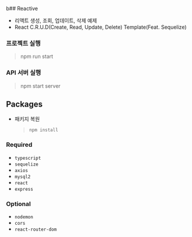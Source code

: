 b## Reactive
* 리액트 생성, 조회, 업데이트, 삭제 예제
* React C.R.U.D(Create, Read, Update, Delete) Template(Feat. Sequelize)

### 프로젝트 실행
> npm run start

### API 서버 실행
> npm start server

## Packages
* 패키지 복원
  >`npm install`


### Required

* `typescript`
* `sequelize`
* `axios`
* `mysql2`
* `react`
* `express`

### Optional

* `nodemon`
* `cors`
* `react-router-dom`
